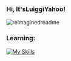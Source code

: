 ### Hi, It'sLuiggiYahoo!


<img src="https://myreadme.vercel.app/api/embed/ItsLuiggiYahoo?panels=userstatistics,toprepositories,toplanguages,commitgraph" alt="reimaginedreadme" />

### Learning:

[![My Skills](https://skillicons.dev/icons?i=js,html,css,gamemakerstudio,lua,roblox)](https://skillicons.dev)
